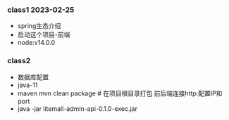 
### class1 2023-02-25
- spring生态介绍
- 启动这个项目-前端
- node:v14.0.0

### class2
- 数据库配置
- java-11
- maven
mvn clean package # 在项目根目录打包
前后端连接http:配置IP和port
- java -jar litemall-admin-api-0.1.0-exec.jar


